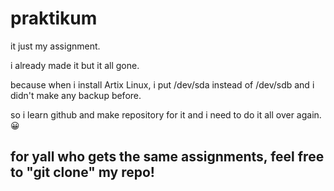 # praktikum
it just my assignment.

i already made it but it all gone.

because when i install Artix Linux, i put /dev/sda instead of /dev/sdb
and i didn't make any backup before.

so i learn github and make repository for it and i need to do it all over again. :grinning:

## for yall who gets the same assignments, feel free to "git clone" my repo!

